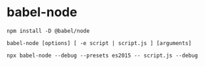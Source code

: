 # babel-node

```
npm install -D @babel/node
```

```
babel-node [options] [ -e script | script.js ] [arguments]

npx babel-node --debug --presets es2015 -- script.js --debug
```
